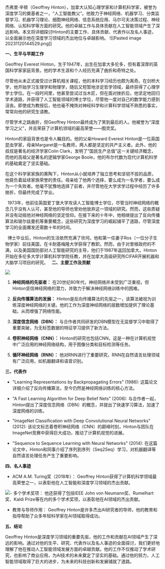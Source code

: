   杰弗里·辛顿（Geoffrey Hinton），加拿大认知心理学家和计算机科学家，被誉为深度学习的奠基者之一，“人工智能教父”。他致力于神经网络、机器学习、分类监督学习、机器学习理论、细胞神经网络、信息系统应用、马尔可夫决策过程、神经网络、认知科学等方面的研究。他的卓越工作与具体贡献在人工智能领域产生了深远影响。本文将详细探讨Hinton的主要工作、具体贡献、代表作以及名人事迹，以全面展示他在深度学习领域的杰出地位与卓越影响。
  ![[Pasted image 20231120144529.png]]

**一、生平与早期工作**

 Geoffrey Everest Hinton，生于1947年，出生在加拿大多伦多，但有着深厚的英国科学家家庭背景。他的学术生涯和个人经历充满了曲折和奇特之处。

 尽管他从未正式接受过计算机相关课程，他的本科学习经历也颇为离奇。在剑桥大学，他开始学习生理学和物理学，随后又短暂地涉足哲学领域，最终获得了心理学学士学位。在一段时间里，他甚至尝试过当木匠，但在面对挫折后，他坚定地回归学术道路，并获得了人工智能领域的博士学位，尽管他一度对自己的数学能力感到沮丧。即使成为教授后，他也毫不掩饰对神经科学和计算科学领域不熟悉的事实，常常向他的研究生请教。

 尽管学术之路曲折，但Geoffrey Hinton最终成为了笑到最后的人。他被誉为“深度学习之父”，并且荣获了计算机领域的最高荣誉——图灵奖。

 Hinton的家庭背景也是令人瞩目的。他的父亲Howard Everest Hinton是一位英国昆虫学家，母亲Margaret是一名教师，两人都是坚定的共产主义者。此外，他的叔叔是著名的经济学家Colin Clark，发明了“国民生产总值”这一关键经济概念，而他的高祖父是著名的逻辑学家George Boole，他的布尔代数为现代计算机科学的基础奠定了坚实基础。

 在这个科学家家族的熏陶下，Hinton从小就培养了独立思考和坚韧不拔的品质，他肩负着延续家族荣誉的责任。母亲给了他两个选择，要么成为一名学者，要么成为一个失败者。他毫不犹豫地选择了前者，并尽管他在大学求学过程中经历了许多挫折，但最终完成了学业。

  1973年，他前往英国爱丁堡大学攻读人工智能博士学位，尽管当时神经网络的概念几乎没有人认可，甚至他的导师也曾劝他放弃这一领域的研究。然而，这些质疑并没有动摇他对神经网络的坚定信仰。在接下来的十年中，他相继提出了反向传播算法和玻尔兹曼机等重要概念，这些研究为深度学习的崛起铺平了道路，尽管深度学习的全面爆发还需数十年的时间。

  博士毕业后，Hinton的生活依然充满了坎坷。他和第一任妻子Ros（一位分子生物学家）前往美国，在卡耐基梅隆大学获得了教职。然而，由于对里根政府的不满，以及美国国防部对人工智能研究的主导，他们于1987年返回加拿大。Hinton开始在多伦多大学计算机科学学院任教，并在加拿大高级研究所CIFAR开展机器和大脑学习项目的研究。
  **二、主要工作及贡献**

![](file:///C:/Users/梓音/AppData/Local/Temp/msohtmlclip1/01/clip_image002.jpg)

1. **神经网络的先驱者：** 在20世纪80年代，神经网络并未受到广泛重视，但Hinton坚信神经网络的潜力，并致力于解决神经网络训练中的困难。

2. **反向传播算法的发展：** Hinton是反向传播算法的先驱之一，该算法被视为训练深度神经网络的关键。他的工作为深度神经网络的层数增加提供了理论基础，从而增强了网络性能。

3. **深度信念网络（DBN）：** 与合作者共同研发的DBN模型在无监督学习中取得了重要突破，为无标签数据的特征学习提供了新方法。

4. **卷积神经网络（CNN）：** Hinton的研究也包括CNN，这是一种在计算机视觉中广泛应用的神经网络结构，用于图像分类和目标检测等任务。

5. **循环神经网络（RNN）：** 他对RNN进行了重要研究，RNN在自然语言处理领域有广泛应用，如机器翻译和语音识别。

**三、代表作**

- "Learning Representations by Backpropagating Errors" (1986): 这篇论文详细介绍了反向传播算法，至今仍然是神经网络训练的核心方法。

- "A Fast Learning Algorithm for Deep Belief Nets" (2006): 与合作者一起，Hinton提出了深度信念网络（DBN）的概念，并提出了快速学习算法，加速了深度网络的训练。

- "ImageNet Classification with Deep Convolutional Neural Networks" (2012): 该论文标志着卷积神经网络（CNN）的巅峰时刻，Hinton与团队在ImageNet竞赛中获得巨大成功，推动了计算机视觉的进展。

- "Sequence to Sequence Learning with Neural Networks" (2014): 在这篇论文中，Hinton和同事介绍了序列到序列（Seq2Seq）学习，对机器翻译等自然语言处理任务产生了重要影响。

**四、名人事迹**

- ACM A.M. Turing奖（2018年）： Geoffrey Hinton获得了计算机科学领域最高荣誉之一，以表彰他在人工智能和深度学习领域的杰出贡献。

![](file:///C:/Users/梓音/AppData/Local/Temp/msohtmlclip1/01/clip_image004.jpg)- 多个学术奖项： 他还获得了包括IEEE John von Neumann奖、Rumelhart奖、Kaldi Prize等在内的多个学术奖项，以表彰他在AI领域的杰出贡献。

- 教育与导师作用： Geoffrey Hinton是许多杰出AI研究者的导师，他的教育和指导帮助了众多年轻科学家在AI领域取得成功。

**五、结论**

Geoffrey Hinton是深度学习领域的重要先驱，他的工作和贡献在AI领域产生了深远的影响。通过对他的生平、研究、代表作以及名人事迹的全面探讨，我们更好地理解了他在推动人工智能领域发展方面的卓越贡献。他的工作不仅推动了学术研究，也影响了商业应用，为AI技术的未来奠定了坚实的基础。通过他的努力，人工智能领域取得了巨大的进步，为未来的科技创新和发展铺就了道路。